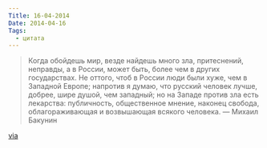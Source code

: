 ```yaml
---
Title: 16-04-2014
Date: 2014-04-16
Tags:
  - цитата
---
```


> Когда обойдешь мир, везде найдешь много зла, притеснений, неправды, а в России, может быть, более чем в других государствах. Не оттого, чтоб в России люди были хуже, чем в Западной Европе; напротив я думаю, что русский человек лучше, добрее, шире душой, чем западный; но на Западе против зла есть лекарства: публичность, общественное мнение, наконец свобода, облагораживающая и возвышающая всякого человека. — Михаил Бакунин

[via](http://mi3ch.livejournal.com/2532643.html)